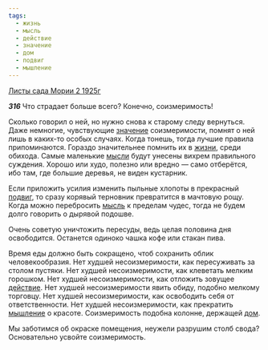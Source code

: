 ```yaml
---
tags:
  - жизнь
  - мысль
  - действие
  - значение
  - дом
  - подвиг
  - мышление
---
```


[Листы сада Мории 2 1925г](/agni/1925)

___316___
Что страдает больше всего? Конечно, соизмеримость!   

Сколько говорил о ней, но нужно снова к старому следу вернуться. Даже немногие, чувствующие [значение](/tag/#значение) соизмеримости, помнят о ней лишь в каких-то особых случаях. Когда тонешь, тогда лучшие правила припоминаются. Гораздо значительнее помнить их в [жизни](/tag/#жизнь), среди обихода. Самые маленькие [мысли](/tag/#[мысль](/tag/#мысль)) будут унесены вихрем правильного суждения. Хорошо или худо, полезно или вредно — само отберётся, ибо там, где большие деревья, не виден кустарник.   

Если приложить усилия изменить пыльные хлопоты в прекрасный [подвиг](/tag/#подвиг), то сразу корявый терновник превратится в мачтовую рощу. Когда можно перебросить [мысль](/tag/#мысль) к пределам чудес, тогда не будем долго говорить о дырявой подошве.   

Очень советую уничтожить пересуды, ведь целая половина дня освободится. Останется одиноко чашка кофе или стакан пива.   

Время еды должно быть сокращено, чтоб сохранить облик человекообразия. Нет худшей несоизмеримости, как пересуживать за столом пустяки. Нет худшей несоизмеримости, как клеветать мелким горошком. Нет худшей несоизмеримости, как отложить зовущее [действие](/tag/#действие). Нет худшей несоизмеримости явить обиду, подобно мелкому торговцу. Нет худшей несоизмеримости, как освободить себя от ответственности. Нет худшей несоизмеримости, как прекратить [мышление](/tag/#мышление) о красоте. Соизмеримость подобна колонне, держащей [дом](/tag/#дом).   

Мы заботимся об окраске помещения, неужели разрушим столб свода? Основательно усвойте соизмеримость.   


